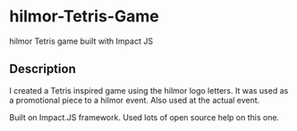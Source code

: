 # hilmor-Tetris-Game
hilmor Tetris game built with Impact JS

## Description
I created a Tetris inspired game using the hilmor logo letters. It was used as a promotional piece to a hilmor event. Also used at the actual event.

Built on Impact.JS framework. Used lots of open source help on this one.
